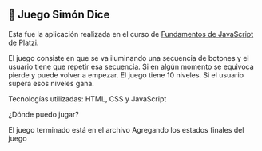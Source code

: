 ## 🔴 Juego Simón Dice

Esta fue la aplicación realizada en el curso de [Fundamentos de JavaScript](https://platzi.com/clases/1339-fundamentos-javascript-2018/21791-bienvenidos-al-curso-de-fundamentos-de-javascript/ "Fundamentos de JavaScript") de Platzi.

El juego consiste en que se va iluminando una secuencia de botones y el usuario tiene que repetir esa secuencia. Si en algún momento se equivoca pierde y puede volver a empezar. El juego tiene 10 niveles. Si el usuario supera esos niveles gana.

Tecnologías utilizadas: HTML, CSS y JavaScript

¿Dónde puedo jugar? 

El juego terminado está en el archivo Agregando los estados finales del juego



